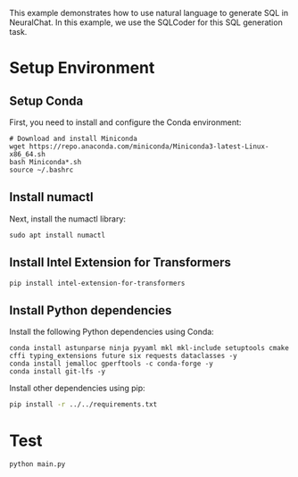 This example demonstrates how to use natural language to generate SQL in NeuralChat. In this example, we use the SQLCoder for this SQL generation task.

# Setup Environment

## Setup Conda

First, you need to install and configure the Conda environment:

```shell
# Download and install Miniconda
wget https://repo.anaconda.com/miniconda/Miniconda3-latest-Linux-x86_64.sh
bash Miniconda*.sh
source ~/.bashrc
```

## Install numactl

Next, install the numactl library:

```shell
sudo apt install numactl
```

## Install Intel Extension for Transformers

```shell
pip install intel-extension-for-transformers
```

## Install Python dependencies

Install the following Python dependencies using Conda:

```shell
conda install astunparse ninja pyyaml mkl mkl-include setuptools cmake cffi typing_extensions future six requests dataclasses -y
conda install jemalloc gperftools -c conda-forge -y
conda install git-lfs -y
```

Install other dependencies using pip:

```bash
pip install -r ../../requirements.txt
```

# Test

```shell
python main.py
```
